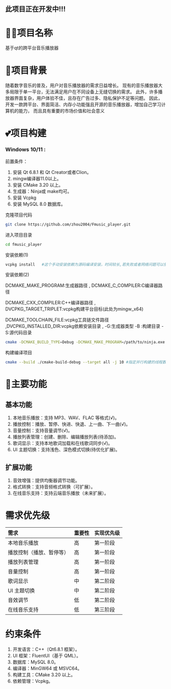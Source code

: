 ## 此项目正在开发中!!!
# 😶‍🌫️项目名称

基于qt的跨平台音乐播放器

# 💖项目背景

随着数字音乐的普及，用户对音乐播放器的需求日益增长。
现有的音乐播放器大多局限于单一平台，无法满足用户在不同设备上无缝切换的需求。
此外，许多播放器界面复杂，用户体验不佳，且存在广告过多、隐私保护不足等问题。
因此，开发一款跨平台、界面简洁、内存小功能强且开源的音乐播放器，增加自己学习计算机的能力，
而且具有重要的市场价值和社会意义

# 💕项目构建

### Windows 10/11 :
前置条件：
1. 安装 Qt 6.8.1 和 Qt Creator或者Clion。
2. mingw编译器11.0以上。
3. 安装 CMake 3.20 以上。
4. 生成器：Ninja或 make均可。
5. 安装 Vcpkg
6. 安装 MySQL 8.0 数据库。

克隆项目代码

```bash
git clone https://github.com/zhou2004/Fmusic_player.git
```

进入项目目录

```bash
cd fmusic_player
```

安装依赖(1)
```bash
vcpkg install   #这个手动安装依赖为源码编译安装，时间较长,若失败或者网络问题可以使用下面的命令(2)
```

安装依赖(2) 

DCMAKE_MAKE_PROGRAM:生成器路径 , DCMAKE_C_COMPILER:C编译器路径 

DCMAKE_CXX_COMPILER:C++编译器路径 , DVCPKG_TARGET_TRIPLET:vcpkg构建平台目标(此处为mingw_x64) 

DCMAKE_TOOLCHAIN_FILE:vcpkg工具链文件路径 ,DVCPKG_INSTALLED_DIR:vcpkg依赖安装目录 , -G:生成器类型 -B :构建目录 -S:源代码目录

```bash
cmake -DCMAKE_BUILD_TYPE=Debug -DCMAKE_MAKE_PROGRAM=/path/to/ninja.exe -DCMAKE_C_COMPILER=/path/to/gcc.exe -DCMAKE_CXX_COMPILER=/path/to/g++.exe -DVCPKG_TARGET_TRIPLET=x64-mingw-dynamic -DCMAKE_TOOLCHAIN_FILE=D:/path/to/vcpkg/scripts/buildsystems/vcpkg.cmake -DVCPKG_INSTALLED_DIR=./vcpkg_installed -G Ninja -S . -B ./cmake-build-debug
```

构建编译项目

```bash
cmake --build ./cmake-build-debug --target all -j 10 #指定并行构建的线程数为10
```

# 🌟主要功能
## 基本功能
1. 本地音乐播放：支持 MP3、WAV、FLAC 等格式(√)。
2. 播放控制：播放、暂停、快进、快退、上一曲、下一曲(√)。
3. 音量控制：支持音量调节(√)。
4. 播放列表管理：创建、删除、编辑播放列表(待添加)。
5. 歌词显示：支持本地歌词加载和在线歌词同步(√)。
6. UI 主题切换：支持浅色、深色模式切换(待优化扩展)。
## 扩展功能
1. 音效增强：提供均衡器调节功能。
2. 格式转换：支持音频格式转换（可扩展）。
3. 在线音乐支持：支持云端音乐播放（未来扩展）。

# 需求优先级

| 需求 | 重要性 | 实现优先级 |
|:----|:----|:----|
| 本地音乐播放 | 高 | 第一阶段 |
| 播放控制（播放、暂停等） | 高 | 第一阶段 |
| 播放列表管理 | 高 | 第一阶段 |
| 音量控制 | 高 | 第一阶段 |
| 歌词显示 | 中 | 第二阶段 |
| UI 主题切换 | 中 | 第二阶段 |
| 音效调节 | 低 | 第二阶段 |
| 在线音乐支持 | 低 | 第三阶段 |

# 约束条件
1. 开发语言：C++（Qt6.8.1 框架）。
2. UI 框架：FluentUI（基于 QML）。
3. 数据库：MySQL 8.0。
4. 编译器：MinGW64 或 MSVC64。
5. 构建工具：CMake 3.20 以上。
6. 依赖管理：Vcpkg。




